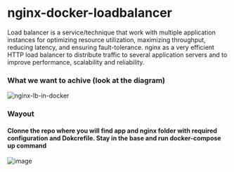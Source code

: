# nginx-docker-loadbalancer

Load balancer is a service/technique that work with multiple application instances for optimizing resource utilization, maximizing throughput, reducing latency, and ensuring fault-tolerance.
nginx as a very efficient HTTP load balancer to distribute traffic to several application servers and to improve performance, scalability and reliability.

### What we want to achive (look at the diagram)
![nginx-lb-in-docker](https://user-images.githubusercontent.com/73134659/152667851-4992c524-7dfc-4fd0-bd35-ee537b9c438e.JPG)

### Wayout 
#### Clonne the repo where you will find app and nginx folder with required configuration and Dokcrefile. Stay in the base and run docker-compose up command
![image](https://user-images.githubusercontent.com/73134659/152667943-14d1da89-2bfc-48c1-91d9-af8c358d463a.png)

